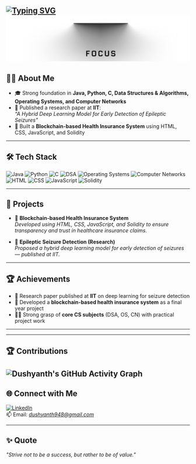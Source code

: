 
[![Typing SVG](https://readme-typing-svg.herokuapp.com?font=Fira+Code&size=28&duration=3000&pause=1000&color=1A73E8&width=600&lines=Hi+there+👋,+I'm+Dushyanth)](https://git.io/typing-svg)
![Focus Image](image.png)
---

## 🧑‍💻 About Me
- 🎓 Strong foundation in **Java, Python, C, Data Structures & Algorithms, Operating Systems, and Computer Networks**  
- 🔬 Published a research paper at **IIT**:  
  *“A Hybrid Deep Learning Model for Early Detection of Epileptic Seizures”*  
- 🚀 Built a **Blockchain-based Health Insurance System** using HTML, CSS, JavaScript, and Solidity  

---

## 🛠 Tech Stack
![Java](https://img.shields.io/badge/Java-ED8B00?logo=openjdk&logoColor=white)
![Python](https://img.shields.io/badge/Python-3776AB?logo=python&logoColor=white)
![C](https://img.shields.io/badge/C-00599C?logo=c&logoColor=white)
![DSA](https://img.shields.io/badge/Data%20Structures%20&%20Algorithms-02569B)
![Operating Systems](https://img.shields.io/badge/OS-Kernel-lightgrey)
![Computer Networks](https://img.shields.io/badge/Computer%20Networks-228B22)
![HTML](https://img.shields.io/badge/HTML5-E34F26?logo=html5&logoColor=white)
![CSS](https://img.shields.io/badge/CSS3-1572B6?logo=css3&logoColor=white)
![JavaScript](https://img.shields.io/badge/JavaScript-F7DF1E?logo=javascript&logoColor=black)
![Solidity](https://img.shields.io/badge/Solidity-363636?logo=solidity&logoColor=white)

---

## 🚀 Projects
- 🏥 **Blockchain-based Health Insurance System**  
  *Developed using HTML, CSS, JavaScript, and Solidity to ensure transparency and trust in healthcare insurance claims.*

- 🤖 **Epileptic Seizure Detection (Research)**  
  *Proposed a hybrid deep learning model for early detection of seizures — published at IIT.*  

---

## 🏆 Achievements
- 📖 Research paper published at **IIT** on deep learning for seizure detection  
- 🏥 Developed a **blockchain-based health insurance system** as a final year project  
- 🧑‍💻 Strong grasp of **core CS subjects** (DSA, OS, CN) with practical project work  

---
---

## 🏆 Contributions

![Dushyanth's GitHub Activity Graph](https://github-readme-activity-graph.vercel.app/graph?username=Dushyanth777&bg_color=ffffff&color=1A73E8&line=1A73E8&point=4285F4&area=true&hide_border=true)
---

## 🌐 Connect with Me
[![LinkedIn](https://img.shields.io/badge/LinkedIn-0077B5?logo=linkedin&logoColor=white)](www.linkedin.com/in/dushyanth07)  
📫 Email: *dushyanth948@gmail.com*

---

## ✨ Quote
*"Strive not to be a success, but rather to be of value."*  

